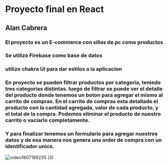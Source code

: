 # Proyecto final en React

## Alan Cabrera

### El proyecto es un E-commerce con sillas de pc como productos

### Se utilizo Firebase como base de datos

### utilizo chakra UI para dar estilos a la aplicacion

### En proyecto se pueden filtrar productos por categoria, teniedo tres categorias distintas. luego de filtrar se puede ver el detalle del producto donde tenemos un boton para agregar el mismo al carrito de compras. En el carrito de compras esta detallado el producto con la cantidad agregada, valor de cada producto, y el total de la compra. Podemos eliminar el producto de nuestro carrito o vaciarlo completamente.

### Y para finalizar tenemos un formulario para agregar nuestros datos y de esa manera nos genera una order de compra con un identificador unico.

![video1807189235 (3)](https://github.com/Alanjcab/React/assets/96068621/649f7eda-d927-4c91-9fd4-217e69ddc1c4)

